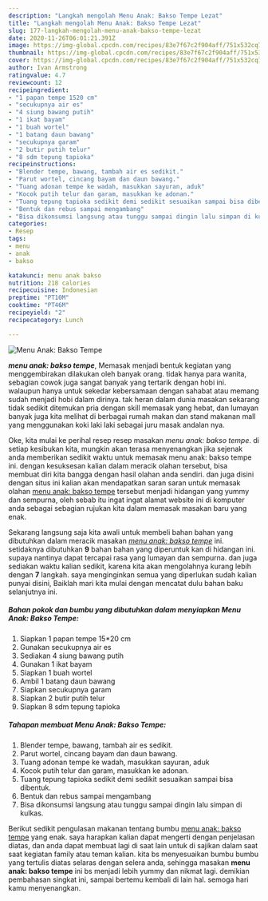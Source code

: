 ```yaml
---
description: "Langkah mengolah Menu Anak: Bakso Tempe Lezat"
title: "Langkah mengolah Menu Anak: Bakso Tempe Lezat"
slug: 177-langkah-mengolah-menu-anak-bakso-tempe-lezat
date: 2020-11-26T06:01:21.391Z
image: https://img-global.cpcdn.com/recipes/83e7f67c2f904aff/751x532cq70/menu-anak-bakso-tempe-foto-resep-utama.jpg
thumbnail: https://img-global.cpcdn.com/recipes/83e7f67c2f904aff/751x532cq70/menu-anak-bakso-tempe-foto-resep-utama.jpg
cover: https://img-global.cpcdn.com/recipes/83e7f67c2f904aff/751x532cq70/menu-anak-bakso-tempe-foto-resep-utama.jpg
author: Ivan Armstrong
ratingvalue: 4.7
reviewcount: 12
recipeingredient:
- "1 papan tempe 1520 cm"
- "secukupnya air es"
- "4 siung bawang putih"
- "1 ikat bayam"
- "1 buah wortel"
- "1 batang daun bawang"
- "secukupnya garam"
- "2 butir putih telur"
- "8 sdm tepung tapioka"
recipeinstructions:
- "Blender tempe, bawang, tambah air es sedikit."
- "Parut wortel, cincang bayam dan daun bawang."
- "Tuang adonan tempe ke wadah, masukkan sayuran, aduk"
- "Kocok putih telur dan garam, masukkan ke adonan."
- "Tuang tepung tapioka sedikit demi sedikit sesuaikan sampai bisa dibentuk."
- "Bentuk dan rebus sampai mengambang"
- "Bisa dikonsumsi langsung atau tunggu sampai dingin lalu simpan di kulkas."
categories:
- Resep
tags:
- menu
- anak
- bakso

katakunci: menu anak bakso 
nutrition: 218 calories
recipecuisine: Indonesian
preptime: "PT10M"
cooktime: "PT46M"
recipeyield: "2"
recipecategory: Lunch

---
```



![Menu Anak: Bakso Tempe](https://img-global.cpcdn.com/recipes/83e7f67c2f904aff/751x532cq70/menu-anak-bakso-tempe-foto-resep-utama.jpg)

<b><i>menu anak: bakso tempe</i></b>, Memasak menjadi bentuk kegiatan yang menggembirakan dilakukan oleh banyak orang. tidak hanya para wanita, sebagian cowok juga sangat banyak yang tertarik dengan hobi ini. walaupun hanya untuk sekedar kebersamaan dengan sahabat atau memang sudah menjadi hobi dalam dirinya. tak heran dalam dunia masakan sekarang tidak sedikit ditemukan pria dengan skill memasak yang hebat, dan lumayan banyak juga kita melihat di berbagai rumah makan dan stand makanan mall yang menggunakan koki laki laki sebagai juru masak andalan nya.



Oke, kita mulai ke perihal resep resep masakan <i>menu anak: bakso tempe</i>. di setiap kesibukan kita, mungkin akan terasa menyenangkan jika sejenak anda memberikan sedikit waktu untuk memasak menu anak: bakso tempe ini. dengan kesuksesan kalian dalam meracik olahan tersebut, bisa membuat diri kita bangga dengan hasil olahan anda sendiri. dan juga disini dengan situs ini kalian akan mendapatkan saran saran untuk memasak olahan <u>menu anak: bakso tempe</u> tersebut menjadi hidangan yang yummy dan sempurna, oleh sebab itu ingat ingat alamat website ini di komputer anda sebagai sebagian rujukan kita dalam memasak masakan baru yang enak.


Sekarang langsung saja kita awali untuk membeli bahan bahan yang dibutuhkan dalam meracik masakan <u><i>menu anak: bakso tempe</i></u> ini. setidaknya dibutuhkan <b>9</b> bahan bahan yang diperuntuk kan di hidangan ini. supaya nantinya dapat tercapai rasa yang lumayan dan sempurna. dan juga sediakan waktu kalian sedikit, karena kita akan mengolahnya kurang lebih dengan <b>7</b> langkah. saya menginginkan semua yang diperlukan sudah kalian punyai disini, Baiklah mari kita mulai dengan mencatat dulu bahan baku selanjutnya ini.

<!--inarticleads1-->

##### Bahan pokok dan bumbu yang dibutuhkan dalam menyiapkan Menu Anak: Bakso Tempe:

1. Siapkan 1 papan tempe 15*20 cm
1. Gunakan secukupnya air es
1. Sediakan 4 siung bawang putih
1. Gunakan 1 ikat bayam
1. Siapkan 1 buah wortel
1. Ambil 1 batang daun bawang
1. Siapkan secukupnya garam
1. Siapkan 2 butir putih telur
1. Siapkan 8 sdm tepung tapioka




<!--inarticleads2-->

##### Tahapan membuat Menu Anak: Bakso Tempe:

1. Blender tempe, bawang, tambah air es sedikit.
1. Parut wortel, cincang bayam dan daun bawang.
1. Tuang adonan tempe ke wadah, masukkan sayuran, aduk
1. Kocok putih telur dan garam, masukkan ke adonan.
1. Tuang tepung tapioka sedikit demi sedikit sesuaikan sampai bisa dibentuk.
1. Bentuk dan rebus sampai mengambang
1. Bisa dikonsumsi langsung atau tunggu sampai dingin lalu simpan di kulkas.




Berikut sedikit pengulasan makanan tentang bumbu <u>menu anak: bakso tempe</u> yang enak. saya harapkan kalian dapat mengerti dengan penjelasan diatas, dan anda dapat membuat lagi di saat lain untuk di sajikan dalam saat saat kegiatan family atau teman kalian. kita bs menyesuaikan bumbu bumbu yang tertulis diatas selaras dengan selera anda, sehingga masakan <b>menu anak: bakso tempe</b> ini bs menjadi lebih yummy dan nikmat lagi. demikian pembahasan singkat ini, sampai bertemu kembali di lain hal. semoga hari kamu menyenangkan.
